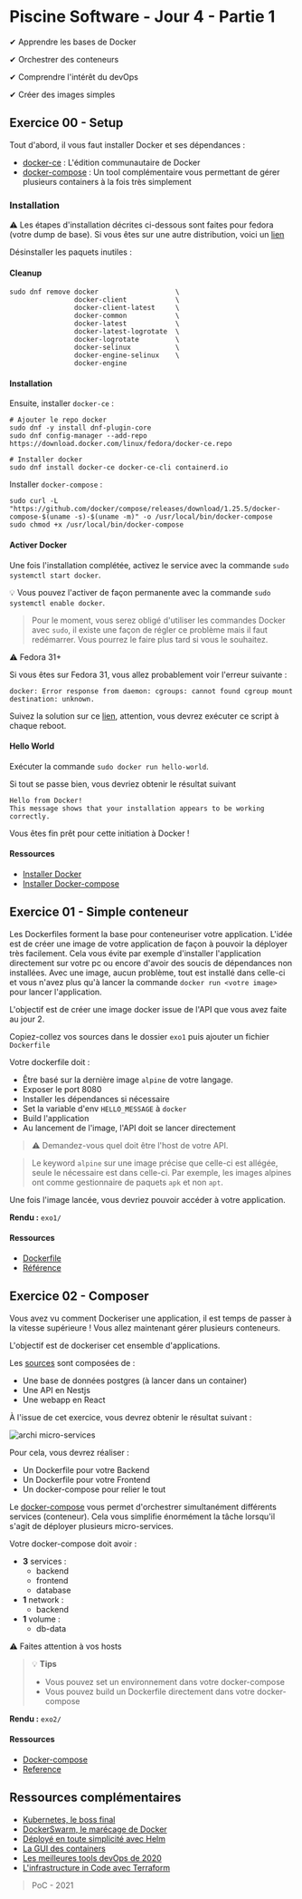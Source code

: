 # Piscine Software - Jour 4 - Partie 1

✔ Apprendre les bases de Docker

✔ Orchestrer des conteneurs

✔ Comprendre l'intérêt du devOps

✔ Créer des images simples

## Exercice 00 - Setup

Tout d'abord, il vous faut installer Docker et ses dépendances :
 - [docker-ce](https://docs.docker.com/engine/install/fedora/) : L'édition communautaire de Docker
 - [docker-compose](https://docs.docker.com/compose/install/) : Un tool complémentaire vous permettant de gérer plusieurs containers à la fois très simplement

### Installation

:warning: Les étapes d'installation décrites ci-dessous sont faites pour fedora (votre dump de base). Si vous êtes sur une autre distribution, voici un [lien](https://docs.docker.com/engine/install/)

Désinstaller les paquets inutiles :

#### Cleanup

```shell
sudo dnf remove docker                   \
                docker-client            \
                docker-client-latest     \
                docker-common            \
                docker-latest            \
                docker-latest-logrotate  \
                docker-logrotate         \
                docker-selinux           \
                docker-engine-selinux    \
                docker-engine
```

#### Installation

Ensuite, installer `docker-ce` :

```shell
# Ajouter le repo docker
sudo dnf -y install dnf-plugin-core
sudo dnf config-manager --add-repo https://download.docker.com/linux/fedora/docker-ce.repo

# Installer docker
sudo dnf install docker-ce docker-ce-cli containerd.io
```

Installer `docker-compose` :

```shell
sudo curl -L "https://github.com/docker/compose/releases/download/1.25.5/docker-compose-$(uname -s)-$(uname -m)" -o /usr/local/bin/docker-compose
sudo chmod +x /usr/local/bin/docker-compose
```

#### Activer Docker

Une fois l'installation complétée, activez le service avec la commande `sudo systemctl start docker`.

:bulb: Vous pouvez l'activer de façon permanente avec la commande `sudo systemctl enable docker`.

> Pour le moment, vous serez obligé d'utiliser les commandes Docker avec `sudo`, il existe une façon de régler ce problème mais il faut redémarrer. Vous pourrez le faire plus tard si vous le souhaitez.

:warning: Fedora 31+

Si vous êtes sur Fedora 31, vous allez probablement voir l'erreur suivante :

```shell
docker: Error response from daemon: cgroups: cannot found cgroup mount destination: unknown.
```

Suivez la solution sur ce [lien](https://github.com/docker/for-linux/issues/219), attention, vous devrez exécuter ce script à chaque reboot.

#### Hello World

Exécuter la commande `sudo docker run hello-world`.

Si tout se passe bien, vous devriez obtenir le résultat suivant

```shell
Hello from Docker!
This message shows that your installation appears to be working correctly.
```

Vous êtes fin prêt pour cette initiation à Docker !

#### Ressources
- [Installer Docker](https://docs.docker.com/get-docker/)
- [Installer Docker-compose](https://docs.docker.com/compose/install/)

## Exercice 01 - Simple conteneur

Les Dockerfiles forment la base pour conteneuriser votre application. L'idée est de créer une image de votre application de façon à pouvoir la déployer très facilement.
Cela vous évite par exemple d'installer l'application directement sur votre pc ou encore d'avoir des soucis de dépendances non installées. Avec une image, aucun problème, tout est installé dans celle-ci et vous n'avez plus qu'à lancer la commande `docker run <votre image>` pour lancer l'application.

L'objectif est de créer une image docker issue de l'API que vous avez faite au jour 2.

Copiez-collez vos sources dans le dossier `exo1` puis ajouter un fichier `Dockerfile`

Votre dockerfile doit :
 - Être basé sur la dernière image `alpine` de votre langage.
 - Exposer le port 8080
 - Installer les dépendances si nécessaire
 - Set la variable d'env `HELLO_MESSAGE` à `docker`
 - Build l'application
 - Au lancement de l'image, l'API doit se lancer directement

> :warning: Demandez-vous quel doit être l'host de votre API.

> Le keyword `alpine` sur une image précise que celle-ci est allégée, seule le nécessaire est dans celle-ci.
> Par exemple, les images alpines ont comme gestionnaire de paquets `apk` et non `apt`.

Une fois l'image lancée, vous devriez pouvoir accéder à votre application.

**Rendu :** `exo1/`

#### Ressources
- [Dockerfile](https://docs.docker.com/develop/develop-images/dockerfile_best-practices/)
- [Référence](https://docs.docker.com/engine/reference/builder/)

## Exercice 02 - Composer

Vous avez vu comment Dockeriser une application, il est temps de passer à la vitesse supérieure ! Vous allez maintenant gérer plusieurs conteneurs.

L'objectif est de dockeriser cet ensemble d'applications.

Les [sources](https://github.com/PoCInnovation/SoftwarePool2021/tree/master/day04/resources/part1-exo02) sont composées de :
 - Une base de données postgres (à lancer dans un container)
 - Une API en Nestjs
 - Une webapp en React

À l'issue de cet exercice, vous devrez obtenir le résultat suivant :

![archi micro-services](https://github.com/PoCInnovation/SoftwarePool2021/blob/master/.github/assets/software-day4-exo4-archi.png)

Pour cela, vous devrez réaliser :
 - Un Dockerfile pour votre Backend
 - Un Dockerfile pour votre Frontend
 - Un docker-compose pour relier le tout

Le [docker-compose](https://docs.docker.com/compose/) vous permet d'orchestrer simultanément différents services (conteneur). Cela vous simplifie énormément la tâche lorsqu'il s'agit de déployer plusieurs micro-services.

Votre docker-compose doit avoir :
- **3** services :
  - backend
  - frontend
  - database
- **1** network :
  - backend
- **1** volume :
  - db-data

:warning: Faites attention à vos hosts

> :bulb: **Tips**
> - Vous pouvez set un environnement dans votre docker-compose
> - Vous pouvez build un Dockerfile directement dans votre docker-compose

**Rendu :** `exo2/`

#### Ressources
- [Docker-compose](https://docs.docker.com/compose/)
- [Reference](https://docs.docker.com/compose/compose-file/)

## Ressources complémentaires
- [Kubernetes, le boss final](https://kubernetes.io/)
- [DockerSwarm, le marécage de Docker](https://docs.docker.com/engine/swarm/)
- [Déployé en toute simplicité avec Helm](https://helm.sh/)
- [La GUI des containers](https://github.com/jesseduffield/lazydocker)
- [Les meilleures tools devOps de 2020](https://medium.com/better-programming/must-learn-devops-tools-for-2020-1a8a2675e88f)
- [L'infrastructure in Code avec Terraform](https://registry.terraform.io/providers/kreuzwerker/docker/latest/docs)

> PoC - 2021
